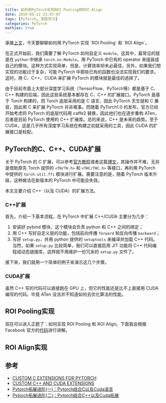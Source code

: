 ```yaml
---
title: 如何用PyTorch实现ROI Pooling和ROI Align
date: 2019-05-12 23:47:07
tags: [PyTorch, 深度学习]
categories: PyTorch
mathjax: true
---
```


承接[上文]([http://jermmy.xyz/2019/04/12/2019-4-12-paper-notes-mask-rcnn/](http://jermmy.xyz/2019/04/12/2019-4-12-paper-notes-mask-rcnn/))，今天要聊聊如何用 PyTorch 实现 `ROI Pooling` 和 `ROI Align`。

在正式开始前，我们需要了解 PyTorch 如何自定义 `module`。这其中，最常见的就是在 `python` 中继承 `torch.nn.Module`，用 PyTorch 中已有的 operator 来组装成自己的模块。这种方式实现简单，但是，计算效率却未必最佳，另外，如果我们想实现的功能过于复杂，可能 PyTorch 中那些已有的函数也没法实现我们的要求。这时，用 C、C++、CUDA 来扩展 PyTorch 的模块就是最佳的选择了。

由于目前市面上大部分深度学习系统（TensorFlow、PyTorch等）都是基于 C、C++ 构建的后端，因此这些系统基本都存在 C、C++ 的扩展接口。PyTorch 是基于 Torch 构建的，而 Torch 底层采用的是 C 语言，因此 PyTorch 天生就和 C 兼容，因此用 C 来扩展 PyTorch 并非难事。而随着 PyTorch1.0 的发布，官方已经开始考虑将 PyTorch 的底层代码用 caffe2 替换，因此他们也在逐步重构 ATen，后者是目前 PyTorch 使用的 C++ 扩展库。总的来说，C++ 是未来的趋势。至于 CUDA，这是几乎所有深度学习系统在构建之初就采用的工具，因此 CUDA 的扩展接口是标配。

<!--more-->

## PyTorch的C、C++、CUDA扩展

关于 PyTorch 的 C 扩展，可以参考[官方教程](https://pytorch.org/tutorials/advanced/c_extension.html)或者这篇[博文](https://oldpan.me/archives/pytorch-combine-c-and-cuda)，其操作并不难，无非是借助原先 Torch 提供的 `<TH/TH.h>` 和 `<THC/THC.h>` 等接口，再利用 PyTorch 中提供的 `torch.util.ffi` 模块进行扩展。需要注意的是，随着 PyTorch 版本升级，这种做法在新版本的 PyTorch 中可能会失效。

本文主要介绍 C++（以及 CUDA）的扩展方法。

### C++扩展

首先，介绍一下基本流程。在 PyTorch 中扩展 C++/CUDA 主要分为几步：

1. 安装好 pybind 模块，这个模块会负责 python 和 C++ 之间的绑定；
2. 用 C++ 写好自定义层的功能，包括前向传播 `forward` 和反向传播 `backward`；
3. 写好 `setup.py`，并用 python 提供的 `setuptools` 来编译并加载 C++ 代码。当然，如果 `setup.py` 比较简单，我们可以直接启用 JIT 功能将 C++ 代码编程成动态链接库，这样就不用维护一份冗余的 `setup.py` 文件了。

接下来，我们就用一个简单的例子来演示这几个步骤。

### CUDA扩展

虽然 C++ 写的代码可以直接跑在 GPU 上，但它的性能还是比不上直接用 CUDA 编写的代码，毕竟 ATen 没法并不知道如何去优化算法的性能。



## ROI Pooling实现

现在可以进入正题了：如何实现 ROI Pooling 和 ROI Align。下面我会根据 Facebook 官方的[代码](https://github.com/facebookresearch/maskrcnn-benchmark)进行讲解。



## ROI Align实现

## 参考

+ [CUSTOM C EXTENSIONS FOR PYTORCH](https://pytorch.org/tutorials/advanced/c_extension.html)
+ [CUSTOM C++ AND CUDA EXTENSIONS](https://pytorch.org/tutorials/advanced/cpp_extension.html)
+ [Pytorch拓展进阶(一)：Pytorch结合C以及Cuda语言](https://oldpan.me/archives/pytorch-combine-c-and-cuda)
+ [Pytorch拓展进阶(二)：Pytorch结合C++以及Cuda拓展](https://oldpan.me/archives/pytorch-cuda-c-plus-plus)